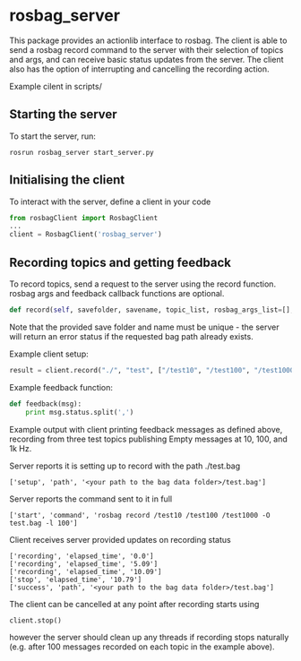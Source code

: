 # rosbag_server
This package provides an actionlib interface to rosbag. The client is able to send a rosbag record command to the server with their selection of topics and args, and can receive basic status updates from the server. The client also has the option of interrupting and cancelling the recording action.

Example cilent in scripts/

## Starting the server
To start the server, run:
```
rosrun rosbag_server start_server.py
```

## Initialising the client
To interact with the server, define a client in your code
```python
from rosbagClient import RosbagClient
...
client = RosbagClient('rosbag_server')
```

## Recording topics and getting feedback
To record topics, send a request to the server using the record function. rosbag args and feedback callback functions are optional.
```python
def record(self, savefolder, savename, topic_list, rosbag_args_list=[], feedback_callback=None)
```

Note that the provided save folder and name must be unique - the server will return an error status if the requested bag path already exists.

Example client setup:
```python
result = client.record("./", "test", ["/test10", "/test100", "/test1000"],[-l 100], feedback_callback=feedback)
```

Example feedback function:
```python
def feedback(msg):
    print msg.status.split(',')
```


Example output with client printing feedback messages as defined above, recording from three test topics publishing Empty messages at 10, 100, and 1k Hz.

Server reports it is setting up to record with the path ./test.bag
```
['setup', 'path', '<your path to the bag data folder>/test.bag']
```

Server reports the command sent to it in full
```
['start', 'command', 'rosbag record /test10 /test100 /test1000 -O test.bag -l 100']
```

Client receives server provided updates on recording status
```
['recording', 'elapsed_time', '0.0']
['recording', 'elapsed_time', '5.09']
['recording', 'elapsed_time', '10.09']
['stop', 'elapsed_time', '10.79']
['success', 'path', '<your path to the bag data folder>/test.bag']
```

The client can be cancelled at any point after recording starts using
```
client.stop()
```
however the server should clean up any threads if recording stops naturally (e.g. after 100 messages recorded on each topic in the example above).
